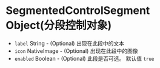 # SegmentedControlSegment Object(分段控制对象)

* `label` String - (Optional) 出现在此段中的文本
* `icon` NativeImage - (Optional) 出现在此段中的图像
* `enabled` Boolean - (Optional) 此段是否可选。 默认值 `true`